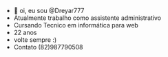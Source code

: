 - 👋 oi, eu sou @Dreyar777
- Atualmente trabalho como assistente administrativo
- Cursando Tecnico em informática para web
- 22 anos
- volte sempre :)
- Contato (82)987790508

<!---
Dreyar777/Dreyar777 is a ✨ special ✨ repository because its `README.md` (this file) appears on your GitHub profile.
You can click the Preview link to take a look at your changes.
--->
